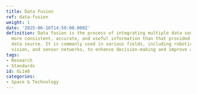 ```yaml
---
title: Data Fusion
ref: data-fusion
weight: 1
date: '2025-06-16T14:50:00.000Z'
definition: Data fusion is the process of integrating multiple data sources to produce
  more consistent, accurate, and useful information than that provided by any individual
  data source. It is commonly used in various fields, including robotics, computer
  vision, and sensor networks, to enhance decision-making and improve analysis.
tags:
- Research
- Standards
id: GL148
categories:
- Space & Technology
---
```


